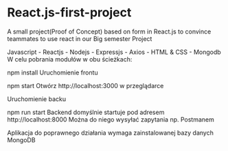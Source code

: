 # React.js-first-project
A small project(Proof of Concept) based on form in React.js to convince teammates to use react in our Big semester Project 


Javascript - Reactjs - Nodejs - Expressjs - Axios - HTML & CSS - Mongodb
W celu pobrania modułów w obu ścieżkach:

npm install
Uruchomienie frontu

npm start
Otwórz http://localhost:3000 w przeglądarce

Uruchomienie backu

npm run start
Backend domyślnie startuje pod adresem http://localhost:8000 Można do niego wysyłać zapytania np. Postmanem

Aplikacja do poprawnego działania wymaga zainstalowanej bazy danych MongoDB
